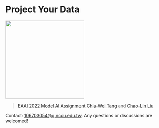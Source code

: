 # Project Your Data

<img src="https://i.imgur.com/69GOnM9.gif" height="250"/>

>[EAAI 2022 Model AI Assignment](http://modelai.gettysburg.edu/)
> [Chia-Wei Tang](https://tverous.github.io/) and [Chao-Lin Liu](https://www.cs.nccu.edu.tw/~chaolin/)

Contact: [106703054@g.nccu.edu.tw](mailto:106703054@g.nccu.edu.tw). Any questions or discussions are welcomed! 
